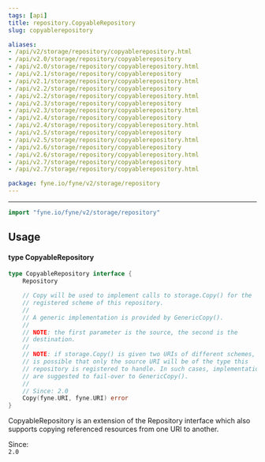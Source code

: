 ```yaml
---
tags: [api]
title: repository.CopyableRepository
slug: copyablerepository

aliases:
- /api/v2/storage/repository/copyablerepository.html
- /api/v2.0/storage/repository/copyablerepository
- /api/v2.0/storage/repository/copyablerepository.html
- /api/v2.1/storage/repository/copyablerepository
- /api/v2.1/storage/repository/copyablerepository.html
- /api/v2.2/storage/repository/copyablerepository
- /api/v2.2/storage/repository/copyablerepository.html
- /api/v2.3/storage/repository/copyablerepository
- /api/v2.3/storage/repository/copyablerepository.html
- /api/v2.4/storage/repository/copyablerepository
- /api/v2.4/storage/repository/copyablerepository.html
- /api/v2.5/storage/repository/copyablerepository
- /api/v2.5/storage/repository/copyablerepository.html
- /api/v2.6/storage/repository/copyablerepository
- /api/v2.6/storage/repository/copyablerepository.html
- /api/v2.7/storage/repository/copyablerepository
- /api/v2.7/storage/repository/copyablerepository.html

package: fyne.io/fyne/v2/storage/repository
---
```



---
```go
import "fyne.io/fyne/v2/storage/repository"
```

## Usage

#### type CopyableRepository

```go
type CopyableRepository interface {
	Repository

	// Copy will be used to implement calls to storage.Copy() for the
	// registered scheme of this repository.
	//
	// A generic implementation is provided by GenericCopy().
	//
	// NOTE: the first parameter is the source, the second is the
	// destination.
	//
	// NOTE: if storage.Copy() is given two URIs of different schemes, it
	// is possible that only the source URI will be of the type this
	// repository is registered to handle. In such cases, implementations
	// are suggested to fail-over to GenericCopy().
	//
	// Since: 2.0
	Copy(fyne.URI, fyne.URI) error
}
```

CopyableRepository is an extension of the Repository interface which also supports copying referenced resources from one URI to another.


<div class="since">Since: <code>
2.0</code></div>
